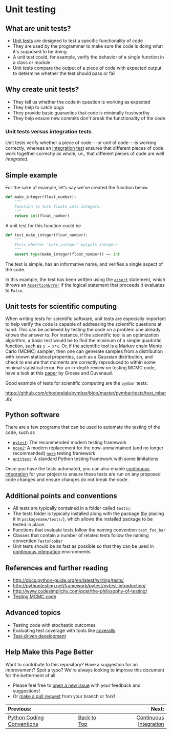 # Unit testing

## What are unit tests?
* [Unit tests](https://en.wikipedia.org/wiki/Unit_testing) are designed to test a specific functionality of code
* They are used by the programmer to make sure the code is doing what it's supposed to be doing
* A unit test could, for example, verify the behavior of a single function in a class or module
* Unit tests compare the output of a piece of code with expected output to determine whether the test should pass or fail

## Why create unit tests?
* They tell us whether the code in question is working as expected
* They help to catch bugs
* They provide basic guaranties that code is minimally trustworthy
* They help ensure new commits don't break the functionality of the code

### Unit tests versus integration tests
Unit tests verify whether a piece of code---or _unit_ of code---is working correctly, whereas an [integration test](https://en.wikipedia.org/wiki/Integration_testing) ensures that
different pieces of code work together correctly as whole, i.e., that different pieces of code are well _integrated_.

## Simple example

For the sake of example, let's say we've created the function below

```python
def make_integer(float_number):
    """
    Function to turn floats into integers.
    """
    return int(float_number)
```  

A unit test for this function could be

```python
def test_make_integer(float_number):
    """
    Tests whether 'make_integer' outputs integers
    """
    assert type(make_integer(float_number)) == int
```

The test is simple, has an informative name, and verifies a single aspect of the code.

In this example, the test has been written using the [`assert`](https://wiki.python.org/moin/UsingAssertionsEffectively) statement,
which throws an [`AssertionError`](https://docs.python.org/3/library/exceptions.html) if the logical statement that proceeds it evaluates to `False`.

## Unit tests for scientific computing

When writing tests for scientific software, unit tests are especially important
to help verify the code is capable of addressing the scientific questions at hand.
This can be achieved by testing the code on a problem one already knows the answer to.
For instance, if the scientific tool is an optimization algorithm, a basic test
would be to find the minimum of a simple quadratic function, such as `y = x*x`.
Or, if the scientific tool is a Markov chain Monte Carlo (MCMC) sampler, then one can generate samples
from a distribution with known statistical properties, such as a Gaussian distribution, and
check to ensure that moments are correctly reproduced to within some minimal statistical error.
For an in-depth review on testing MCMC code, have a look at this [paper](https://arxiv.org/abs/1412.5218)
by Grosse and Duvenaud.

Good example of tests for scientific computing are the `pymbar` tests:

https://github.com/choderalab/pymbar/blob/master/pymbar/tests/test_mbar.py

## Python software
There are a few programs that can be used to automate the testing of the code, such as
* [`pytest`](http://doc.pytest.org/en/latest/): The recommended modern testing framework
* [`nose2`](http://nose2.readthedocs.io/en/latest/): A modern replacement for the now-unmaintained (and no longer recommended) [`nose`](http://nose.readthedocs.io/en/latest/) testing framework
* [`unittest`](https://docs.python.org/3/library/unittest.html#module-unittest): A standard Python testing framework with some limitations

Once you have the tests automated, you can also enable [continuous integration](https://github.com/choderalab/software-development/blob/master/CONTINUOUS_INTEGRATION.md) for your project to ensure these tests are run on any proposed code changes and ensure changes do not break the code.

## Additional points and conventions
* All tests are typically contained in a folder called `tests/`.
* The tests folder is typically installed along with the package (by placing it in `packagename/tests/`), which allows the installed package to be tested in place.
* Functions that evaluate tests follow the naming convention `test_foo_bar`
* Classes that contain a number of related tests follow the naming convention `TestsFooBar`
* Unit tests should be as fast as possible so that they can be used in [continuous integration](https://github.com/choderalab/software-development/blob/master/CONTINUOUS_INTEGRATION.md) environments.

## References and further reading
* http://docs.python-guide.org/en/latest/writing/tests/
* http://pythontesting.net/framework/pytest/pytest-introduction/
* http://www.codesimplicity.com/post/the-philosophy-of-testing/
* [Testing MCMC code](https://arxiv.org/abs/1412.5218)

## Advanced topics
* Testing code with stochastic outcomes
* Evaluating test coverage with tools like [coveralls](https://coveralls.io/)
* [Test-driven development](https://en.wikipedia.org/wiki/Test-driven_development)

## Help Make this Page Better

Want to contribute to this repository? Have a suggestion for an improvement?
Spot a typo? We're always looking to improve this document for the betterment of all.

* Please feel free to [open a new issue](https://github.com/choderalab/software-development/issues/new) with your feedback and suggestions!
* Or [make a pull request](https://github.com/choderalab/software-development/compare) from your branch or fork!

|__Previous:__||__Next:__|
|:---|---|---:|
|[Python Coding Conventions](https://github.com/choderalab/software-development/blob/master/PYTHON_CODING.md)|[Back to Top](https://github.com/choderalab/software-development/blob/master/README.md)|[Continuous Integration](https://github.com/choderalab/software-development/blob/master/CONTINUOUS_INTEGRATION.md)|
